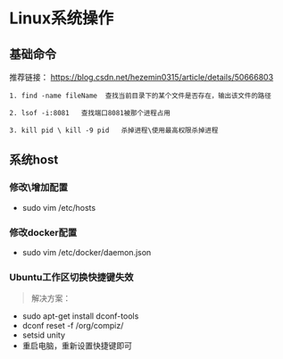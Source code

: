 # Linux系统操作

## 基础命令

推荐链接： https://blog.csdn.net/hezemin0315/article/details/50666803

```
1. find -name fileName  查找当前目录下的某个文件是否存在，输出该文件的路径

2. lsof -i:8081   查找端口8081被那个进程占用

3. kill pid \ kill -9 pid   杀掉进程\使用最高权限杀掉进程
```

## 系统host

### 修改\增加配置

- sudo vim /etc/hosts

### 修改docker配置

- sudo vim /etc/docker/daemon.json

### Ubuntu工作区切换快捷键失效

> 解决方案：

- sudo apt-get install dconf-tools
- dconf reset -f /org/compiz/
- setsid unity
- 重启电脑，重新设置快捷键即可